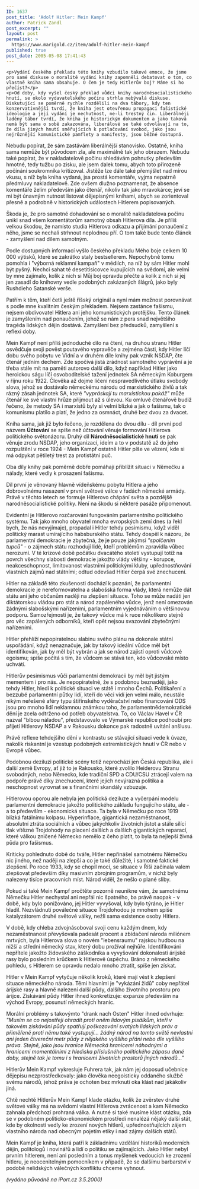 ```yaml
---
ID: 1637
post_title: 'Adolf Hitler: Mein Kampf'
author: Patrick Zandl
post_excerpt: ""
layout: post
permalink: >
  https://www.marigold.cz/item/adolf-hitler-mein-kampf
published: true
post_date: 2005-05-08 17:41:43
---
```

	<p>Vydání českého překladu této knihy vzbudilo takové emoce, že jsme pro samé diskuse o moralitě vydání knihy zapomněli debatovat o tom, co vlastně kniha sama obsahuje. O čem je tedy Hitlerův boj? Máme si ho přečíst?</p>
	<p>Od doby, kdy vyšel český překlad vůdci knihy narodněsocialistického hnutí, se okolo vydavatelského počinu strhla nebývalá diskuse. Diskutující se poměrně rychle rozdělili na dva tábory, kdy ten konzervativnější tvrdí, že kniha jest otevřenou propagaci fašistické ideologie a její vydání je nechutnost, ne-li trestný čin. Liberálněji laděný tábor tvrdí, že kniha je historickým dokumentem a jako taková nemá být sama o sobě zakazována, liberálové se také odvolávají na to, že díla jiných hnutí směřujících k potlačování svobod, jako jsou nejrůznější komunistické pamflety a manifesty, jsou běžné dostupná.
</p>
<!--more-->	<p>Nebudu popírat, že sám zastávám liberálnější stanovisko. Ostatně, kniha sama nemůže být původcem zla, ale maximálně tak jeho obrazem. Nebudu také popírat, že v nakladatelově počinu shledávám pohnutky především hmotné, tedy tužbu po zisku, ale jsem dalek tomu, abych toto přirozeně počínání soukromníka kritizoval. Jistěže lze dále také přemýšlet nad mírou vkusu, s níž byla kniha vydaná, jsa prostá komentáře, vyjma nepatrně předmluvy nakladatelově. Zde ovšem dlužno poznamenat, že absence komentáře želím především jako čtenář, nikoliv tak jako mravokárce; jeví se mi být únavným nutnost listovat dějepisnými knihami, abych se zorientoval přesně a podrobně v historických událostech Hitlerem popisovaných.</p>
	<p>Škoda je, že pro samotné dohadování se o moralitě nakladatelova počinu unikl snad všem komentátorům samotný obsah Hitlerova díla. Je příliš velkou škodou, že namísto studia Hitlerova odkazu a přijímání ponaučení z něho, jsme se nechali strhnout neplodnou pří. O tom také bude tento článek - zamyšlení nad dílem samotným.</p>
	<p>Podle dostupných informací vyšlo českého překladu Mého boje celkem 10 000 výtisků, které se zakrátko staly bestsellerem. Nepochybně tomu pomohla i "výborná reklamní kampaň" v médiích, na níž by sám Hitler mohl být pyšný. Nechci sahat té desetitisícovce kupujících na svědomí, ale velmi by mne zajímalo, kolik z nich si Můj boj opravdu přečte a kolik z nich si jej jen zasadí do knihovny vedle podobných zakázaných šlágrů, jako byly Rushdieho Satanské verše.</p>
	<p>Patřím k těm, kteří četli ještě říšský originál a nyní mám možnost porovnávat s podle mne kvalitním českým překladem. Nejsem zastánce fašismu, nejsem obdivovatel Hitlera ani jeho komunistických protějšku. Tento článek je zamyšlením nad ponaučením, jehož se nám z pera snad největšího tragéda lidských dějin dostává. Zamyšlení bez předsudků, zamyšlení s reflexi doby.</p>
	<p>Mein Kampf není příliš jednoduché dílo na čtení, na druhou stranu Hitler osvědčuje svoji pověst poutavého vypravěče a zejména části, kdy Hitler líčí dobu svého pobytu ve Vidní a v druhém díle knihy pak vznik NSDAP, čte čtenář jedním dechem. Zde spočívá jistá zrádnost samotného vyprávění a je třeba stále mít na paměti autorovo další dílo, když například Hitler jako heroickou ságu líčí osvoboditelské tažení jednotek SA německým Koburgem v říjnu roku 1922. Člověka až dojme líčení nespravedlivého útlaku svobody slova, jehož se dostávalo německému národu od marxistického živlů a tak rázný zásah jednotek SA, které <em>"vypráskají tu marxistickou pakáž"</em> může čtenář ke své vlastní hrůze přijmout až s úlevou. Ku omluvě čtenářově budiž řečeno, že metody SA i marxistů byly si velmi blízké a jak o fašismu, tak o komunismu platilo a platí, že jedno za osmnáct, druhé bez dvou za dvacet.</p>
	<p>Kniha sama, jak již bylo řečeno, je rozdělena do dvou dílu - díl první pod názvem <b>Účtování</b> se spíše než účtování věnuje formování Hitlerova politického světonázoru. Druhý díl <b>Národněsocialistické hnutí</b> se pak věnuje zrodu NSDAP, jeho organizací, ideím a to v podstatě až do jeho rozpuštění v roce 1924 - Mein Kampf ostatně Hitler píše ve vězení, kde si má odpykat pětiletý trest za protistátní puč.</p>
	<p>Oba díly knihy pak poměrně dobře pomáhají přiblížit situaci v Němečku a nálady, které vedly k prosazení fašismu.</p>
	<p>Díl první je věnovaný hlavně vídeňskému pobytu Hitlera a jeho dobrovolnému nasazení v první světové válce v řadách německé armády. Právě v těchto letech se formuje Hitlerovo chápání světa a pozdějšě narodněsocialistické politiky. Není na škodu si některé pasáže připomenout.</p>
	<p>Evidentní je Hitlerovo rozčarování fungováním parlamentního politického systému. Tak jako mnoho obyvatel mnoha evropských zemí dnes (a řekl bych, že nás nevyjímaje), propadal i Hitler tehdy pesimismu, když viděl politický marast umírajícího habsburského státu. Tehdy dospěl k názoru, že parlamentní demokracie je zbytečná, že je pouze jakýmsi <i>"spolčením tupců"</i> - o zájmech státu rozhodují lidé, kteří problémům zpravidla vůbec nerozumí. V té krizové době počátku dvacátého století vystupují totiž na povrch všechny slabosti demokracie jakožto vlády většiny - korupce, neakceschopnost, limitovanost vlastními politickými kluby, upřednostňování vlastních zájmů nad státními; odtud odevšad Hitler čerpá své znechucení.</p>
	<p>Hitler na základě této zkušenosti dochází k poznání, že parlamentní demokracie je nereformovatelna a slabošská forma vlády, která nemůže dát státu ani jeho občanům naději na zlepšení situace. Toho se může nadáti jen diktátorskou vládou pro stát a národ zapáleného vůdce, jenž není omezován žádnými slabošskými nařízeními, parlamentním vyjednáváním o většinovou podporu. Samozřejmostí je, že takový vůdce má k ruce několikero stejně pro věc zapálených odborníků, kteří opět nejsou svazování zbytečnými nařízeními.</p>
	<p>Hitler přehlíží nepopiratelnou slabinu svého plánu na dokonale státní uspořádání, když nenaznačuje, jak by takový ideální vůdce měl být identifikován, jak by měl být vybrán a jak se národ zajistí oproti vůdcové egoismu; spíše počítá s tím, že vůdcem se stává ten, kdo vůdcovské místo uchvátí.</p>
	<p>Hitlerův pesimismus vůči parlamentní demokracii by měl být jistým mementem i pro nás. Je nepopiratelné, že s podobnou beznaději, jako tehdy Hitler, hledí k politické situaci ve státě i mnoho Čechů. Politikaření a bezzubé parlamentní půtky lidí, kteří do věci vidí jen velmi málo, neustále nikým neřešené aféry typu štiřínského vyděračství nebo financování ODS jsou pro mnoho lidí neklamnou známkou toho, že parlamentnědemokratické dění je zcela odtrženo od potřeb obyvatelstva. To, co Václav Havel v ČR nazval "blbou náladou", představovalo ve Výmarské republice podhoubí pro přijetí Hitlerovy NSDAP a v Rakousku dokonce pak radostně uvítání anšlusu.</p>
	<p>Právě reflexe tehdejšího dění v kontrastu se stávající situaci vede k úvaze, nakolik riskantní je vzestup podobných extremistických hnutí v ČR nebo v Evropě vůbec.</p>
	<p>Podobnou deziluzi politické scény totiž neprochází jen Česká republika, ale i další země Evropy, ať již to je Rakousko, které zvolilo Heiderovu Stranu svobodných, nebo Německo, kde tradiční SPD a CDU/CSU ztrácejí valem na podpoře právě díky znechucení, které jejich nevýrazná politika a neschopnost vyrovnat se s finančními skandály vzbuzuje.</p>
	<p>Hitlerovou oporou ale nebyla jen politická deziluze a vyčerpání modelu parlamentní demokracie jakožto politického základu fungujícího státu, ale - a to především - ekonomická situace. Ta byla v Němečku po roce 1919 blízká fatálnímu kolpasu. Hyperinflace, gigantická nezaměstnanost, absolutní ztráta sociálních a vůbec jakýchkoliv životních jistot a stále sílící tlak vítězné Trojdohody na placení dalších a dalších gigantických reparací, které válkou zničené Německo nemělo z čeho platit, to byla ta nejlepší živná půda pro fašismus.</p>
	<p>Kriticky pohlednuto době do tváře, Hitler nepřinášel samotnému Němečku nic jiného, než naději na zlepší a co je také důležité, i samotné faktické zlepšení. Po roce 1933, kdy se chopil moci, se situace v Říši začínala valem zlepšovat především díky masivním zbrojním programům, v nichž byly nalezeny tisíce pracovních míst. Národ viděl, že nešlo o plané sliby.</p>
	<p>Pokud si také Mein Kampf pročtěte pozorně neunikne vám, že samotnému Němečku Hitler nechystal ani nepřál nic špatného, ba právě naopak - v době, kdy bylo ponižováno, jej Hitler vyvyšoval, kdy bylo týráno, je Hitler hladil. Nezvládnutí poválečné situace Trojdohodou je mnohem spíše katalyzátorem druhé světové války, nežli sama existence osoby Hitlera.</p>
	<p>V době, kdy chleba zdvojnásoboval svoji cenu každým dnem, kdy nezaměstnanost převyšovala padesát procent a zbídačení národa miliónem mrtvých, byla Hitlerova slova o novém "lebensraumu" rajskou hudbou na nižší a střední německý stav, který dobu prožíval nejhůře. Identifikováni nepřítele jakožto židovského záškodníka a vyvyšování dokonalosti árijské rasy bylo posledním krůčkem k Hitlerově úspěchu. Bráno z německého pohledu, s Hitlerem se opravdu nedalo mnoho ztratit, spíše jen získat.</p>
	<p>Hitler v Mein Kampf vytyčuje několik kroků, které mají vést k zlepšení situace německého národa. Těmi hlavními je "vykázání židů" coby nepřátel árijské rasy a hlavně nalezení další půdy, dalšího životního prostoru pro árijce. Získávání půdy Hitler ihned konkretizuje: expanze především na východ Evropy, posunutí německých hranic.</p>
	<p>Morální problémy s takovýmto "drank nach Osten" Hitler ihned odvrhuje: <em>"Musím se co nejostřeji ohradit proti oněm lidovým pisálkům, kteří v takovém získávání půdy spatřují poškozování svatých lidských práv a přiměřeně proti němu také vystupují... žádný národ na tomto světě nevlastní ani jeden čtvereční metr půdy z nějakého vyššího přání nebo dle vyššího práva. Stejně, jako jsou hranice Německá hranicemi náhodnými a hranicemi momentálními z hlediska příslušného politického zápasu dané doby, stejně tak je tomu i s hranicemi životních prostorů jiných národů..."</em></p>
	<p>Hitlerův Mein Kampf vykresluje Fuhrera tak, jak nám jej doposud učebnice dějepisu nezprostředkovaly: jako člověka neegoisticky oddaného službě svému národů, jehož práva je ochoten bez mrknutí oka klást nad jakákoliv jiná.</p>
	<p>Chtě nechtě Hitlerův Mein Kampf klade otázku, kolik že zvěrstev druhé světové války má na svědomí vlastní Hitlerova zvrácenost a kam Německo zahnala předchozí prohraná válka. A nutné si také musíme klást otázku, zda se v podobném politicko-ekonomickém prostředí nenalézá nějaký další stát, kde by okolností vedly ke zrození nových hitlerů, upřednostňujících zájem vlastního národa nad obecným pojetím etiky i nad zájmy dalších států.</p>
	<p>Mein Kampf je kniha, která patří k základnímu vzdělání historiků moderních dějin, politologů i novinářů a lidí o politiku se zajímajících. Jako Hitler nebyl prvním hitlerem, není ani posledním a tonus myšlenek vedoucích ke zrození hitleru, je neocenitelným pomocníkem v případě, že se dalšímu barbarství v podobě nelidských válečných konfliktu chceme vyhnout.</p>
	<p><i>(vydáno původně na iPort.cz 3.5.2000)</i>
</p>